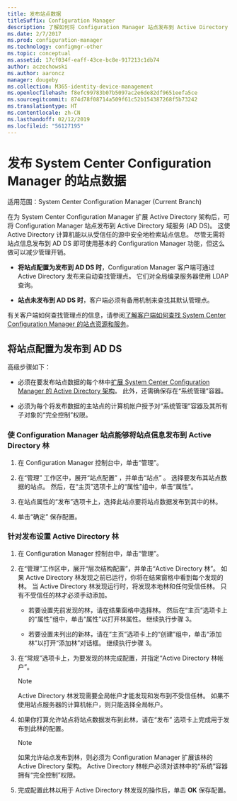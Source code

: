 ```yaml
---
title: 发布站点数据
titleSuffix: Configuration Manager
description: 了解如何将 Configuration Manager 站点发布到 Active Directory 域服务。
ms.date: 2/7/2017
ms.prod: configuration-manager
ms.technology: configmgr-other
ms.topic: conceptual
ms.assetid: 17cf034f-eaff-43ce-bc8e-917213c1db74
author: aczechowski
ms.author: aaroncz
manager: dougeby
ms.collection: M365-identity-device-management
ms.openlocfilehash: f8efc99783b07b5097ac2e6de82df9651eefa5ce
ms.sourcegitcommit: 874d78f08714a509f61c52b154387268f5b73242
ms.translationtype: HT
ms.contentlocale: zh-CN
ms.lasthandoff: 02/12/2019
ms.locfileid: "56127195"
---
```

# <a name="publish-site-data-for-system-center-configuration-manager"></a>发布 System Center Configuration Manager 的站点数据

适用范围：System Center Configuration Manager (Current Branch)

在为 System Center Configuration Manager 扩展 Active Directory 架构后，可将 Configuration Manager 站点发布到 Active Directory 域服务 (AD DS)。 这使 Active Directory 计算机能以从受信任的源中安全地检索站点信息。 尽管无需将站点信息发布到 AD DS 即可使用基本的 Configuration Manager 功能，但这么做可以减少管理开销。  

-   **将站点配置为发布到 AD DS 时**，Configuration Manager 客户端可通过 Active Directory 发布来自动查找管理点。 它们对全局编录服务器使用 LDAP 查询。  

-   **站点未发布到 AD DS 时**，客户端必须有备用机制来查找其默认管理点。  

有关客户端如何查找管理点的信息，请参阅[了解客户端如何查找 System Center Configuration Manager 的站点资源和服务](../../../../core/plan-design/hierarchy/understand-how-clients-find-site-resources-and-services.md)。  

## <a name="configure-sites-to-publish-to-ad-ds"></a>将站点配置为发布到 AD DS  
 高级步骤如下：  

-   必须在要发布站点数据的每个林中[扩展 System Center Configuration Manager 的 Active Directory 架构](../../../../core/plan-design/network/extend-the-active-directory-schema.md)。 此外，还需确保存在“系统管理”容器。  

-   必须为每个将发布数据的主站点的计算机帐户授予对“系统管理”容器及其所有子对象的“完全控制”权限。  

### <a name="to-enable-a-configuration-manager-site-to-publish-site-information-to-active-directory-forest"></a>使 Configuration Manager 站点能够将站点信息发布到 Active Directory 林

1.  在 Configuration Manager 控制台中，单击“管理”。  

2.  在“管理”  工作区中，展开“站点配置” ，并单击“站点” 。 选择要发布其站点数据的站点。 然后，在“主页”选项卡上的“属性”组中，单击“属性”。  

3.  在站点属性的“发布”选项卡上，选择此站点要将站点数据发布到其中的林。  

4.  单击“确定”  保存配置。  

### <a name="to-set-up-active-directory-forests-for-publishing"></a>针对发布设置 Active Directory 林  

1.  在 Configuration Manager 控制台中，单击“管理”。  

2.  在“管理”工作区中，展开“层次结构配置”，并单击“Active Directory 林”。 如果 Active Directory 林发现之前已运行，你将在结果窗格中看到每个发现的林。 当 Active Directory 林发现运行时，将发现本地林和任何受信任林。 只有不受信任的林才必须手动添加。  

    -   若要设置先前发现的林，请在结果窗格中选择林。 然后在“主页”选项卡上的“属性”组中，单击“属性”以打开林属性。 继续执行步骤 3。  

    -   若要设置未列出的新林，请在“主页”选项卡上的“创建”组中，单击“添加林”以打开“添加林”对话框。 继续执行步骤 3。  

3.  在“常规”选项卡上，为要发现的林完成配置，并指定“Active Directory 林帐户”。  

    > [!NOTE]  
    >  Active Directory 林发现需要全局帐户才能发现和发布到不受信任林。 如果不使用站点服务器的计算机帐户，则只能选择全局帐户。  

4.  如果你打算允许站点将站点数据发布到此林，请在“发布”  选项卡上完成用于发布到此林的配置。  

    > [!NOTE]  
    >  如果允许站点发布到林，则必须为 Configuration Manager 扩展该林的 Active Directory 架构。 Active Directory 林帐户必须对该林中的“系统”容器拥有“完全控制”权限。  

5.  完成配置此林以用于 Active Directory 林发现的操作后，单击 **OK** 保存配置。  
